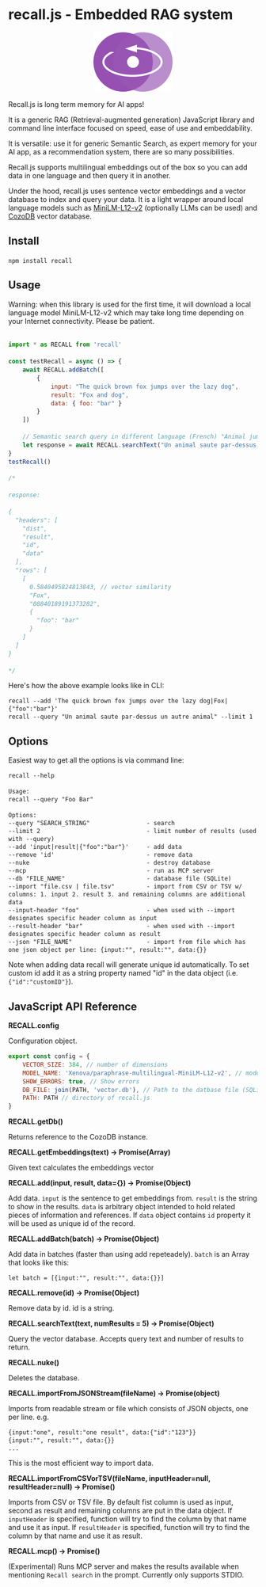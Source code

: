 # recall.js - Embedded RAG system

<p align="center">
  <img alt="Recall.js is long term memory for AI apps!" src="logo.svg" />
</p>

Recall.js is long term memory for AI apps!

It is a generic RAG (Retrieval-augmented generation) JavaScript library and command line interface focused on speed, ease of use and embeddability.

It is versatile: use it for generic Semantic Search, as expert memory for your AI app, as a recommendation system, there are so many possibilities.

Recall.js supports multilingual embeddings out of the box so you can add data in one language and then query it in another.

Under the hood, recall.js uses sentence vector embeddings and a vector database to index and query your data. It is a light wrapper around local language models such as [MiniLM-L12-v2](https://huggingface.co/sentence-transformers/all-MiniLM-L12-v2) (optionally LLMs can be used) and [CozoDB](https://www.cozodb.org/) vector database.

## Install

`npm install recall`

## Usage

Warning: when this library is used for the first time, it will download a local language model MiniLM-L12-v2 which may take long time depending on your Internet connectivity. Please be patient.

```javascript

import * as RECALL from 'recall'

const testRecall = async () => {
    await RECALL.addBatch([
        {
            input: "The quick brown fox jumps over the lazy dog",
            result: "Fox and dog",
            data: { foo: "bar" }
        }
    ])

    // Semantic search query in different language (French) "Animal jumps over another animal"
    let response = await RECALL.searchText("Un animal saute par-dessus un autre animal", 1) 
}
testRecall()

/*

response:

{
  "headers": [
    "dist",
    "result",
    "id",
    "data"
  ],
  "rows": [
    [
      0.5840495824813843, // vector similarity
      "Fox",
      "08840189191373282",
      {
        "foo": "bar"
      }
    ]
  ]
}

*/

```

Here's how the above example looks like in CLI:

```log
recall --add 'The quick brown fox jumps over the lazy dog|Fox|{"foo":"bar"}'
recall --query "Un animal saute par-dessus un autre animal" --limit 1
```

## Options

Easiest way to get all the options is via command line:

```log
recall --help

Usage:
recall --query "Foo Bar"

Options:
--query "SEARCH_STRING"                - search
--limit 2                              - limit number of results (used with --query)
--add 'input|result|{"foo":"bar"}'     - add data
--remove 'id'                          - remove data
--nuke                                 - destroy database
--mcp                                  - run as MCP server
--db "FILE_NAME"                       - database file (SQLite)
--import "file.csv | file.tsv"         - import from CSV or TSV w/ columns: 1. input 2. result 3. and remaining columns are additional data
--input-header "foo"                   - when used with --import designates specific header column as input
--result-header "bar"                  - when used with --import designates specific header column as result
--json "FILE_NAME"                     - import from file which has one json object per line: {input:"", result:"", data:{}}
```

Note when adding data recall will generate unique id automatically. To set custom id add it as a string property named "id" in the data object (i.e. `{"id":"customID"}`).


## JavaScript API Reference

**RECALL.config**

Configuration object.

```javascript
export const config = {
    VECTOR_SIZE: 384, // number of dimensions
    MODEL_NAME: 'Xenova/paraphrase-multilingual-MiniLM-L12-v2', // model to use 
    SHOW_ERRORS: true, // Show errors
    DB_FILE: join(PATH, 'vector.db'), // Path to the datbase file (SQLite file used by CozoDB)
    PATH: PATH // directory of recall.js
}
```

**RECALL.getDb()**

Returns reference to the CozoDB instance.

**RECALL.getEmbeddings(text) -> Promise(Array)**

Given text calculates the embeddings vector

**RECALL.add(input, result, data={}) -> Promise(Object)**

Add data. `input` is the sentence to get embeddings from. `result` is the string to show in the results. `data` is arbitrary object intended to hold related pieces of information and references. If `data` object contains `id` property it will be used as unique id of the record.

**RECALL.addBatch(batch) -> Promise(Object)**

Add data in batches (faster than using add repeteadely). 
`batch` is an Array that looks like this:
```
let batch = [{input:"", result:"", data:{}}]
```

**RECALL.remove(id) -> Promise(Object)**

Remove data by id. id is a string.

**RECALL.searchText(text, numResults = 5) ->  Promise(Object)**

Query the vector database. Accepts query text and number of results to return.

**RECALL.nuke()**

Deletes the database.

**RECALL.importFromJSONStream(fileName) -> Promise(object)**

Imports from readable stream or file which consists of JSON objects, one per line. e.g.
```
{input:"one", result:"one result", data:{"id":"123"}}
{input:"", result:"", data:{}}
...
```
This is the most efficient way to import data.

**RECALL.importFromCSVorTSV(fileName, inputHeader=null, resultHeader=null) -> Promise()**

Imports from CSV or TSV file. By default fist column is used as input, second as result and remaining columns are put in the data object.
If `inputHeader` is specified, function will try to find the column by that name and use it as input.
If `resultHeader` is specified, function will try to find the column by that name and use it as result.

**RECALL.mcp() -> Promise()**

(Experimental)
Runs MCP server and makes the results available when mentioning `Recall search` in the prompt. Currently only supports STDIO.
